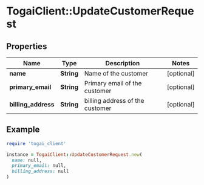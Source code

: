 # TogaiClient::UpdateCustomerRequest

## Properties

| Name | Type | Description | Notes |
| ---- | ---- | ----------- | ----- |
| **name** | **String** | Name of the customer | [optional] |
| **primary_email** | **String** | Primary email of the customer | [optional] |
| **billing_address** | **String** | billing address of the customer | [optional] |

## Example

```ruby
require 'togai_client'

instance = TogaiClient::UpdateCustomerRequest.new(
  name: null,
  primary_email: null,
  billing_address: null
)
```

